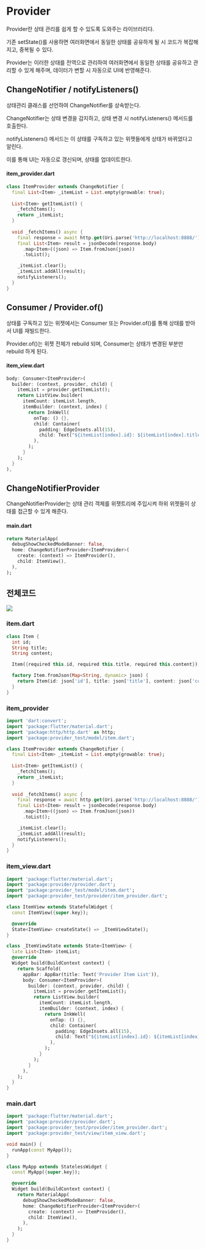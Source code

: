 # Provider
Provider란 상태 관리를 쉽게 할 수 있도록 도와주는 라이브러리다.

기존 setState()를 사용하면 여러화면에서 동일한 상태를 공유하게 될 시 코드가 복잡해지고, 중복될 수 있다.

Provider는 이러한 상태를 전역으로 관리하여 여러화면에서 동일한 상태를 공유하고 관리할 수 있게 해주며, 데이터가 변할 시 자동으로 UI에 반영해준다.

## ChangeNotifier / notifyListeners()
상태관리 클래스를 선언하여 ChangeNotifier를 상속받는다.

ChangeNotifier는 상태 변경을 감지하고, 상태 변경 시 notifyListeners() 메서드를 호출한다.

notifyListeners() 메서드는 이 상태를 구독하고 있는 위젯들에게 상태가 바뀌었다고 알린다. 

이를 통해 UI는 자동으로 갱신되며, 상태를 업데이트한다.

<!-- omit in toc -->
#### item_provider.dart
```dart
class ItemProvider extends ChangeNotifier {
  final List<Item> _itemList = List.empty(growable: true);
  
  List<Item> getItemList() {
    _fetchItems();
    return _itemList;
  }
  
  void _fetchItems() async {
    final response = await http.get(Uri.parse('http://localhost:8888/'));
    final List<Item> result = jsonDecode(response.body)
      .map<Item>((json) => Item.fromJson(json))
      .toList();

    _itemList.clear();
    _itemList.addAll(result);
    notifyListeners();
  }
}
```

## Consumer / Provider.of()
상태를 구독하고 있는 위젯에서는 Consumer 또는 Provider.of()를 통해 상태를 받아서 UI를 재빌드한다.

Provider.of()는 위젯 전체가 rebuild 되며, Consumer는 상태가 변경된 부분만 rebuild 하게 된다.

<!-- omit in toc -->
#### item_view.dart
```dart
body: Consumer<ItemProvider>(
  builder: (context, provider, child) {
    itemList = provider.getItemList();
    return ListView.builder(
      itemCount: itemList.length,
      itemBuilder: (context, index) {
        return InkWell(
          onTap: () {},
          child: Container(
            padding: EdgeInsets.all(15),
            child: Text("${itemList[index].id}: ${itemList[index].title}, ${itemList[index].content}"),
          ),
        );
      }
    );
  }
),
```

## ChangeNotifierProvider
ChangeNotifierProvider는 상태 관리 객체를 위젯트리에 주입시켜 하위 위젯들이 상태를 접근할 수 있게 해준다.

<!-- omit in toc -->
#### main.dart
```dart
return MaterialApp(
  debugShowCheckedModeBanner: false,
  home: ChangeNotifierProvider<ItemProvider>(
    create: (context) => ItemProvider(),
    child: ItemView(),
  ),
);
```

## 전체코드
![](https://i.imgur.com/XaQCb5b.gif)

<!-- omit in toc -->
### item.dart
```dart
class Item {
  int id;
  String title;
  String content;

  Item({required this.id, required this.title, required this.content});

  factory Item.fromJson(Map<String, dynamic> json) {
    return Item(id: json['id'], title: json['title'], content: json['content']);
  }
}
```

<!-- omit in toc -->
### item_provider
```dart
import 'dart:convert';
import 'package:flutter/material.dart';
import 'package:http/http.dart' as http;
import 'package:provider_test/model/item.dart';

class ItemProvider extends ChangeNotifier {
  final List<Item> _itemList = List.empty(growable: true);
  
  List<Item> getItemList() {
    _fetchItems();
    return _itemList;
  }
  
  void _fetchItems() async {
    final response = await http.get(Uri.parse('http://localhost:8888/'));
    final List<Item> result = jsonDecode(response.body)
      .map<Item>((json) => Item.fromJson(json))
      .toList();

    _itemList.clear();
    _itemList.addAll(result);
    notifyListeners();
  }
}
```

<!-- omit in toc -->
### item_view.dart
```dart
import 'package:flutter/material.dart';
import 'package:provider/provider.dart';
import 'package:provider_test/model/item.dart';
import 'package:provider_test/provider/item_provider.dart';

class ItemView extends StatefulWidget {
  const ItemView({super.key});

  @override
  State<ItemView> createState() => _ItemViewState();
}

class _ItemViewState extends State<ItemView> {
  late List<Item> itemList;
  @override
  Widget build(BuildContext context) {
    return Scaffold(
      appBar: AppBar(title: Text('Provider Item List')),
      body: Consumer<ItemProvider>(
        builder: (context, provider, child) {
          itemList = provider.getItemList();
          return ListView.builder(
            itemCount: itemList.length,
            itemBuilder: (context, index) {
              return InkWell(
                onTap: () {},
                child: Container(
                  padding: EdgeInsets.all(15),
                  child: Text("${itemList[index].id}: ${itemList[index].title}, ${itemList[index].content}"),
                ),
              );
            }
          );
        }
      ),
    );
  }
}
```

<!-- omit in toc -->
### main.dart
```dart
import 'package:flutter/material.dart';
import 'package:provider/provider.dart';
import 'package:provider_test/provider/item_provider.dart';
import 'package:provider_test/view/item_view.dart';

void main() {
  runApp(const MyApp());
}

class MyApp extends StatelessWidget {
  const MyApp({super.key});

  @override
  Widget build(BuildContext context) {
    return MaterialApp(
      debugShowCheckedModeBanner: false,
      home: ChangeNotifierProvider<ItemProvider>(
        create: (context) => ItemProvider(),
        child: ItemView(),
      ),
    );
  }
}
```
